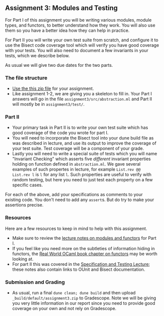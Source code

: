 Assignment 3: Modules and Testing
---------------------------------

For Part I of this assignment you will be writing various modules, module types,
and functors, to better understand how they work.  You will also use them
so you have a better idea how they can help in practice.

For Part II you will write your own test suite from scratch, and configure it to use
the Bisect code coverage tool which will verify you have good coverage with your tests.  You will also need to document a few invariants in your tests, which we describe below.

As usual we will give two due dates for the two parts.

### The file structure

* [Use the this zip file](assignment3.zip) for your assignment. 
* Like assignment 1-2, we are giving you a skeleton to fill in.  Your Part I answers will go in the file  `assignment3/src/abstraction.ml` and Part II will mostly be in `assignment3/test/`.

### Part II
* Your primary task in Part II is to write your own test suite which has good coverage of the code you wrote for part I.
* You will need to incorporate the Bisect tool into your dune build file as was described in lecture, and use its output to improve the coverage of your test suite.  Test coverage will be a component of your grade.
* Lastly you will need to write a special suite of tests which you will name "Invariant Checking" which asserts five *different* invariant properties holding on function defined in `abstraction.ml`.  We gave several examples of such propertes in lecture, for example `List.rev @@ List.rev l` is `l` for any list `l`.  Such properties are useful to verify with random testing, but here you need to just test each property on a few specific cases.

For each of the above, add your specifications as comments to your existing code.  You don't need to add any `assert`s.  But do try to make your assertions precise.

### Resources
Here are a few resources to keep in mind to help with this assignment.

* Make sure to review the [lecture notes on modules and functors](../lecture/more-modules.html) for Part I.  
* If you feel like you need more on the subtleties of information hiding in functors, the [Real World OCaml book chapter on functors](https://dev.realworldocaml.org/functors.html) may be worth looking at.
* For part II this was covered in the [Specification and Testing Lecture](../lecture/specification-test.html); these notes also contain links to OUnit and Bisect documentation.

### Submission and Grading
* As usual, run a final `dune clean; dune build` and then upload `_build/default/assignment3.zip` to Gradescope.  Note we will be giving you very little information in our report since you need to provide good coverage on your own and not rely on Gradescope.